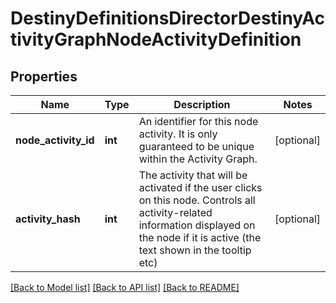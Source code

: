 # DestinyDefinitionsDirectorDestinyActivityGraphNodeActivityDefinition

## Properties
Name | Type | Description | Notes
------------ | ------------- | ------------- | -------------
**node_activity_id** | **int** | An identifier for this node activity.  It is only guaranteed to be unique within the Activity Graph. | [optional] 
**activity_hash** | **int** | The activity that will be activated if the user clicks on this node.  Controls all activity-related  information displayed on the node if it is active (the text shown in the tooltip etc) | [optional] 

[[Back to Model list]](../README.md#documentation-for-models) [[Back to API list]](../README.md#documentation-for-api-endpoints) [[Back to README]](../README.md)


